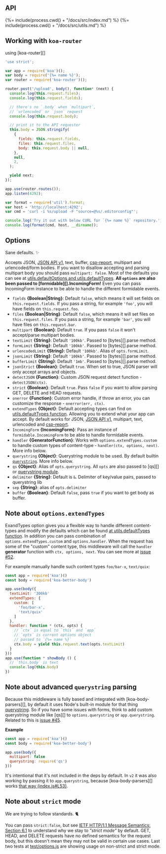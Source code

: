 ## API

<!-- docks-start -->

{%= include(process.cwd() + "/docs/src/index.md") %}
{%= include(process.cwd() + "/docs/src/utils.md") %}

<!-- docks-end -->

## Working with `koa-router`

using [koa-router][]

```js
'use strict';

var app = require('koa')();
var body = require('{%= name %}');
var router = require('koa-router')();

router.post('/upload', body(), function* (next) {
  console.log(this.request.files);
  console.log(this.request.fields);

  // there's no `.body` when `multipart`,
  // `urlencoded` or `json` request
  console.log(this.request.body);

  // print it to the API requester
  this.body = JSON.stringify(
    {
      fields: this.request.fields,
      files: this.request.files,
      body: this.request.body || null,
    },
    null,
    2,
  );

  yield next;
});

app.use(router.routes());
app.listen(4292);

var format = require('util').format;
var host = 'http://localhost:4292';
var cmd = 'curl -i %s/upload -F "source=@%s/.editorconfig"';

console.log('Try it out with below CURL for `{%= name %}` repository.');
console.log(format(cmd, host, __dirname));
```

## Options

Sane defaults. :sparkles:

Accepts JSON, [JSON API v1](http://jsonapi.org/), text, buffer,
[csp-report](https://mathiasbynens.be/notes/csp-reports), multipart and
urlencoded/form bodies. If you want to disallow accepting and parsing multipart
body you should pass `multipart: false`. Most of the defaults you can see at
[utils.defaultOptions and utils.defaultTypes](./utils.js). **All `options` are
also been passed to [formidable][].IncomingForm!** Even you can pass
IncomingForm instance to be able to handle the different formidable events.

- `fields` **{Boolean|String}**: Default `false`, which means it will set fields
  on `this.request.fields`. If you pass a string, for example `'foo'`, you will
  have fields on `this.request.foo`.
- `files` **{Boolean|String}**: Default `false`, which means it will set files
  on `this.request.files`. If you pass a string, for example `'bar'`, you will
  have files on `this.request.bar`.
- `multipart` **{Boolean}**: Default `true`. If you pass `false` it won't
  accept/parse multipart bodies.
- `textLimit` **{String}**: Default `'100kb'`. Passed to [bytes][].parse method.
- `formLimit` **{String}**: Default `'100kb'`. Passed to [bytes][].parse method.
- `urlencodedLimit` **{String}**: Default `'100kb'`. Alias of `opts.formLimit`.
- `jsonLimit` **{String}**: Default `'100kb'`. Passed to [bytes][].parse method.
- `bufferLimit` **{String}**: Default `'1mb'`. Passed to [bytes][].parse method.
- `jsonStrict` **{Boolean}**: Default `true`. When set to true, JSON parser will
  only accept arrays and objects.
- `detectJSON` **{Function}**: Custom JSON request detect function -
  `detectJSON(ctx)`.
- `strict` **{Boolean}**: Default `true`. Pass `false` if you want to allow
  parsing GET, DELETE and HEAD requests.
- `onerror` **{Function}**: Custom error handle, if throw an error, you can
  customize the response - `onerror(err, ctx)`.
- `extendTypes` **{Object}**: Default accepting types can find on
  [utils.defaultTypes function](./utils.js#L83-L104). Allowing you to extend
  what your app can accept. By default works for JSON,
  [JSON API v1](http://jsonapi.org/), multipart, text, urlencoded and
  [csp-report](https://mathiasbynens.be/notes/csp-reports).
- `IncomingForm` **{IncomingForm}**: Pass an instance of
  `formidable.IncomingForm` to be able to handle formidable events.
- `handler` **{GeneratorFunction}**: Works with `options.extendTypes.custom` to
  handle custom types of content-type - `handler(ctx, options, next)`. More info
  below.
- `querystring` **{Object}**: Querystring module to be used. By default builtin
  [`querystring`](https://nodejs.org/api/querystring.html). More info below.
- `qs` **{Object}**: Alias of `opts.querystring`. All `opts` are also passed to
  [qs][] or [querystring module](https://nodejs.org/api/querystring.html).
- `delimiter` **{String}**: Default is `&`. Delimiter of key/value pairs, passed
  to querystring lib
- `sep` **{String}**: alias of `opts.delimiter`
- `buffer` **{Boolean}**: Default `false`, pass `true` if you want to get body
  as buffer.

## Note about `options.extendTypes`

ExandTypes option gives you a flexible way to handle different content-types and
modify the defaults which can be found
[at utils.defaultTypes function](./utils.js#L83-L104). In addition you can pass
combination of `options.extendTypes.custom` and `options.handler`. When the
request has some of the "custom" content type, this middleware will call the
`handler` **generator** function with `ctx, options, next`. You can see more at
[issue #52](https://github.com/tunnckoCore/koa-better-body/issues/52).

For example manually handle such content types `foo/bar-x`, `text/quix`:

```js
const app = require('koa')()
const body = require('koa-better-body')

app.use(body({
  textLimit: '300kb'
  extendTypes: {
    custom: [
      'foo/bar-x',
      'text/quix'
    ]
  },
  handler: function * (ctx, opts) {
    // `ctx` is equal to `this` and `app`
    // `opts` is current options object
    // passed to `{%= name %}`
    ctx.body = yield this.request.text(opts.textLimit)
  }
}))
app.use(function * showBody () {
  // `this.body` is text
  console.log(this.body)
})
```

## Note about advanced `querystring` parsing

Because this middleware is fully based and integrated with [koa-body-parsers][],
by default it uses Node's built-in module for that thing
[querystring](https://nodejs.org/api/querystring.html). So if you have some
issues with forms, think to add custom querystring module like [qs][] to
`options.querystring` or `app.querystring`. Related to this is
[issue #45](https://github.com/tunnckoCore/koa-better-body/issues/45).

**Example**

```js
const app = require('koa')()
const body = require('koa-better-body')

app.use(body({
  multipart: false
  querystring: require('qs')
}))
```

It's intentional that it's not included in the deps by default. In `v2` it was
also working by passing it to `app.querystring`, because [koa-body-parsers][]
works
[that way (index.js#L53)](https://github.com/koajs/body-parsers/blob/master/index.js#L53).

## Note about `strict` mode

We are trying to follow standards. :cat2:

You can pass `strict:false`, but see
[IETF HTTP/1.1 Message Semantics: Section 6.1](https://tools.ietf.org/html/draft-ietf-httpbis-p2-semantics-19#section-6.1)
to understand why we stay to _"strict mode"_ by default. GET, HEAD, and DELETE
requests have no defined semantics for the request body, but this doesn't mean
they may not be valid in certain use cases. Last two tests at
[test/options.js](./test/options.js) are showing usage on non-strict and strict
mode.
